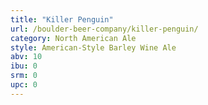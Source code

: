 ```yaml
---
title: "Killer Penguin"
url: /boulder-beer-company/killer-penguin/
category: North American Ale
style: American-Style Barley Wine Ale
abv: 10
ibu: 0
srm: 0
upc: 0
---
```


